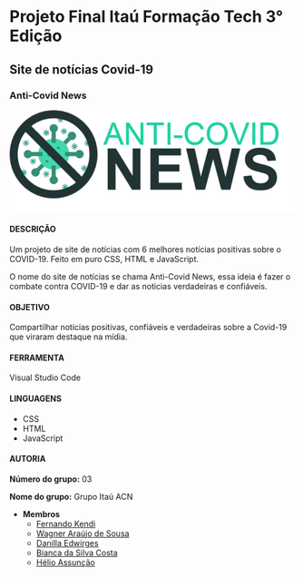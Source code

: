 # Projeto Final Itaú Formação Tech 3° Edição
## Site de notícias Covid-19
### Anti-Covid News

<p style="text-align: center">
  <img src="/assets/images/acn-logo.png" alt="Logotipo de anti-covid e nome de site Anti-Covid News">
</p>

#### DESCRIÇÃO

Um projeto de site de notícias com 6 melhores notícias positivas sobre o COVID-19. Feito em puro CSS, HTML e JavaScript. 

O nome do site de notícias se chama Anti-Covid News, essa ideia é fazer o combate contra COVID-19 e dar as noticias verdadeiras e confiáveis.

#### OBJETIVO

Compartilhar notícias positivas, confiáveis e verdadeiras sobre a Covid-19 que viraram destaque na mídia.

#### FERRAMENTA

Visual Studio Code

#### LINGUAGENS

- CSS
- HTML
- JavaScript

#### AUTORIA

**Número do grupo:** 03

**Nome do grupo:** Grupo Itaú ACN

- **Membros**
  - [Fernando Kendi](https://github.com/fedkendi)
  - [Wagner Araújo de Sousa](https://github.com/jsawagner)
  - [Danilla Edwirges](https://github.com/DanillaEdwirges)
  - [Bianca da Silva Costa ](https://github.com/Biasilvacosta)
  - [Hélio Assunção](https://github.com/nataliciojr)
